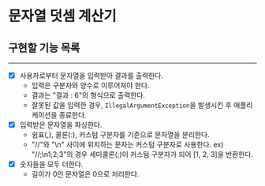 # 문자열 덧셈 계산기

## 구현할 기능 목록

---

- [x] 사용자로부터 문자열을 입력받아 결과를 출력한다.
    - 입력은 구분자와 양수로 이루어져야 한다.
    - 결과는 "결과 : 6"의 형식으로 출력한다.
    - 잘못된 값을 입력한 경우, `IllegalArgumentException`을 발생시킨 후 애플리케이션을 종료한다.
- [x] 입력받은 문자열을 파싱한다.
    - 쉼표(,), 콜론(:), 커스텀 구분자를 기준으로 문자열을 분리한다.
    - "//"와 "\n" 사이에 위치하는 문자는 커스텀 구분자로 사용한다.
      ex) "//;\n1;2;3"의 경우 세미콜론(;)이 커스텀 구분자가 되어 [1, 2, 3]을 반환한다.
- [x] 숫자들을 모두 더한다.
    - 길이가 0인 문자열은 0으로 처리한다.